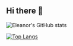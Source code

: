 ## Hi there 👋


![Eleanor's GitHub stats](https://github-readme-stats.vercel.app/api?username=eleanor128&show_icons=true&theme=cobalt)


[![Top Langs](https://github-readme-stats.vercel.app/api/top-langs/?username=eleanor128)](https://github.com/eleanor128/github-readme-stats)

<!--
**eleanor128/eleanor128** is a ✨ _special_ ✨ repository because its `README.md` (this file) appears on your GitHub profile.

Here are some ideas to get you started:

- 🔭 I’m currently working on ...
- 🌱 I’m currently learning ...
- 👯 I’m looking to collaborate on ...
- 🤔 I’m looking for help with ...
- 💬 Ask me about ...
- 📫 How to reach me: ...
- 😄 Pronouns: ...
- ⚡ Fun fact: ...
-->

